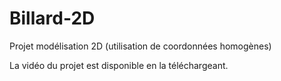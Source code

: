 # Billard-2D
Projet modélisation 2D (utilisation de coordonnées homogènes)

La vidéo du projet est disponible en la téléchargeant.
